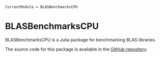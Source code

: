 ```@meta
CurrentModule = BLASBenchmarksCPU
```

# BLASBenchmarksCPU

BLASBenchmarksCPU is a Julia package for benchmarking BLAS libraries.

The source code for this package is available in the
[GitHub repository](https://github.com/chriselrod/BLASBenchmarksCPU.jl).
